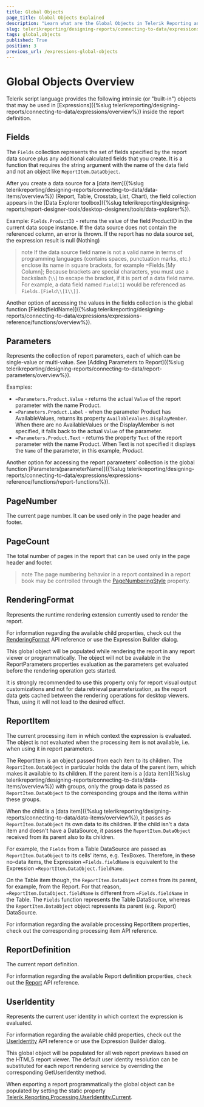 ```yaml
---
title: Global Objects
page_title: Global Objects Explained
description: "Learn what are the Global Objects in Telerik Reporting and how you may use them in the expressions in reports."
slug: telerikreporting/designing-reports/connecting-to-data/expressions/expressions-reference/global-objects
tags: global,objects
published: True
position: 3
previous_url: /expressions-global-objects
---
```


# Global Objects Overview

Telerik script language provides the following intrinsic (or "built-in") objects that may be used in [Expressions]({%slug telerikreporting/designing-reports/connecting-to-data/expressions/overview%}) inside the report definition.

## Fields

The `Fields` collection represents the set of fields specified by the report data source plus any additional calculated fields that you create. It is a function that requires the string argument with the name of the data field and not an object like `ReportItem.DataObject`.

After you create a data source for a [data item]({%slug telerikreporting/designing-reports/connecting-to-data/data-items/overview%}) (Report, Table, Crosstab, List, Chart), the field collection appears in the [Data Explorer toolbox]({%slug telerikreporting/designing-reports/report-designer-tools/desktop-designers/tools/data-explorer%}).

Example: `Fields.ProductID` - returns the value of the field ProductID in the current data scope instance. If the data source does not contain the referenced column, an error is thrown. If the report has no data source set, the expression result is null (Nothing)

>note If the data source field name is not a valid name in terms of programming languages (contains spaces, punctuation marks, etc.) enclose its name in square brackets, for example =Fields.[My Column]; Because brackets are special characters, you must use a backslash (`\\`) to escape the bracket, if it is part of a data field name. For example, a data field named `Field[1]` would be referenced as `Fields.[Field\\[1\\]]`.

Another option of accessing the values in the fields collection is the global function [Fields(fieldName)]({%slug telerikreporting/designing-reports/connecting-to-data/expressions/expressions-reference/functions/overview%}).

## Parameters

Represents the collection of report parameters, each of which can be single-value or multi-value. See [Adding Parameters to Report]({%slug telerikreporting/designing-reports/connecting-to-data/report-parameters/overview%}).

Examples: 

* `=Parameters.Product.Value` - returns the actual `Value` of the report parameter with the name Product.
* `=Parameters.Product.Label` - when the parameter Product has AvailableValues, returns its property `AvailableValues.DisplayMember`. When there are no AvailableValues or the DisplayMember is not specified, it falls back to the actual `Value` of the parameter.
* `=Parameters.Product.Text` - returns the property `Text` of the report parameter with the name Product. When Text is not specified it displays the `Name` of the parameter, in this example, _Product_.

Another option for accessing the report parameters' collection is the global function [Parameters(parameterName)]({%slug telerikreporting/designing-reports/connecting-to-data/expressions/expressions-reference/functions/report-functions%}).

## PageNumber

The current page number. It can be used only in the page header and footer. 

## PageCount

The total number of pages in the report that can be used only in the page header and footer.

>note The page numbering behavior in a report contained in a report book may be controlled through the [PageNumberingStyle](/api/Telerik.Reporting.Report#Telerik_Reporting_Report_PageNumberingStyle) property.

## RenderingFormat

Represents the runtime rendering extension currently used to render the report.

For information regarding the available child properties, check out the [RenderingFormat](/api/Telerik.Reporting.Processing.RenderingFormat) API reference or use the Expression Builder dialog.

This global object will be populated while rendering the report in any report viewer or programmatically. The object will not be available in the ReportParameters properties evaluation as the parameters get evaluated before the rendering operation gets started.

It is strongly recommended to use this property only for report visual output customizations and not for data retrieval parameterization, as the report data gets cached between the rendering operations for desktop viewers. Thus, using it will not lead to the desired effect.

## ReportItem

The current processing item in which context the expression is evaluated. The object is not evaluated when the processing item is not available, i.e. when using it in report parameters.

The ReportItem is an object passed from each item to its children. The `ReportItem.DataObject` in particular holds the data of the parent item, which makes it available to its children. If the parent item is a [data item]({%slug telerikreporting/designing-reports/connecting-to-data/data-items/overview%}) with groups, only the group data is passed as `ReportItem.DataObject` to the corresponding groups and the items within these groups.

When the child is a [data item]({%slug telerikreporting/designing-reports/connecting-to-data/data-items/overview%}), it passes as `ReportItem.DataObject` its own data to its children. If the child isn't a data item and doesn't have a DataSource, it passes the `ReportItem.DataObject` received from its parent also to its children.

For example, the `Fields` from a Table DataSource are passed as `ReportItem.DataObject` to its cells' items, e.g. TexBoxes. Therefore, in these no-data items, the Expression `=Fields.fieldName` is equivalent to the Expression `=ReportItem.DataObject.fieldName`.

On the Table item though, the `ReportItem.DataObject` comes from its parent, for example, from the Report. For that reason, `=ReportItem.DataObject.fieldName` is different from `=Fields.fieldName` in the Table. The `Fields` function represents the Table DataSource, whereas the `ReportItem.DataObject` object represents its parent (e.g. Report) DataSource.

For information regarding the available processing ReportItem properties, check out the corresponding processing item API reference.

## ReportDefinition

The current report definition.

For information regarding the available Report definition properties, check out the [Report](/api/Telerik.Reporting.Report) API reference.

## UserIdentity

Represents the current user identity in which context the expression is evaluated.

For information regarding the available child properties, check out the [UserIdentity](/api/Telerik.Reporting.Processing.UserIdentity) API reference or use the Expression Builder dialog.

This global object will be populated for all web report previews based on the HTML5 report viewer. The default user identity resolution can be substituted for each report rendering service by overriding the corresponding GetUserIdentity method.

When exporting a report programmatically the global object can be populated by setting the static property [Telerik.Reporting.Processing.UserIdentity.Current](/api/Telerik.Reporting.Processing.UserIdentity#Telerik_Reporting_Processing_UserIdentity_Current).
